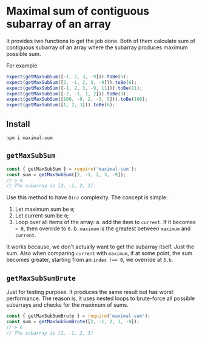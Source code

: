 # Maximal sum of contiguous subarray of an array

It provides two functions to get the job done. Both of them calculate sum of contiguous subarray of an array where the subarray produces maximum possible sum.

For example

```js
expect(getMaxSubSum([-1, 2, 3, -9])).toBe(5);
expect(getMaxSubSum([2, -1, 2, 3, -9])).toBe(6);
expect(getMaxSubSum([-1, 2, 3, -9, 11])).toBe(11);
expect(getMaxSubSum([-2, -1, 1, 2])).toBe(3);
expect(getMaxSubSum([100, -9, 2, -3, 5])).toBe(100);
expect(getMaxSubSum([1, 2, 3])).toBe(6);
```

## Install

```
npm i maximal-sum
```

## `getMaxSubSum`

```js
const { getMaxSubSum } = require('maximal-sum');
const sum = getMaxSubSum([2, -1, 2, 3, -9]);
// > 6
// The subarray is [2, -1, 2, 3]
```

Use this method to have `O(n)` complexity. The concept is simple:

1. Let maximum sum be `0`;
2. Let current sum be `0`;
3. Loop over all items of the array:
   a. add the item to `current`. If it becomes `< 0`, then override to `0`.
   b. `maximum` is the greatest between `maximum` and `current`.

It works because, we don't actually want to get the subarray itself. Just the
sum. Also when comparing `current` with `maximum`, if at some point, the sum
becomes greater, starting from an `index !== 0`, we override at `3.b`.

## `getMaxSubSumBrute`

Just for testing purpose. It produces the same result but has worst performance.
The reason is, it uses nested loops to brute-force all possible subarrays and
checks for the maximum of sums.

```js
const { getMaxSubSumBrute } = require('maximal-sum');
const sum = getMaxSubSumBrute([2, -1, 2, 3, -9]);
// > 6
// The subarray is [2, -1, 2, 3]
```
